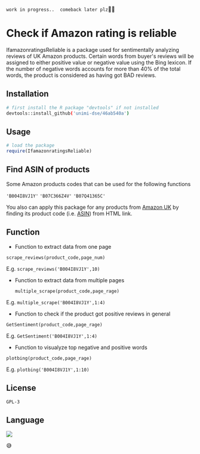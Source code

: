 ``work in progress..``
`` ``
`` comeback later plz ``:woman_technologist:

# Check if Amazon rating is reliable

IfamazonratingsReliable is a package used for sentimentally analyzing reviews of UK Amazon products. Certain words from buyer's reviews will be assigned to either positive value or negative value using the Bing lexicon. If the number of negative words accounts for more than 40% of the total words, the product is considered as having got BAD reviews.


## Installation

```bash
# first install the R package "devtools" if not installed
devtools::install_github('unimi-dse/46ab540a')
```

## Usage

```R
# load the package
require(IfamazonratingsReliable)
```

## Find ASIN of products

Some Amazon products codes that can be used for the following functions 

``'B004I8VJ1Y'``
``'B07C366Z4V'``
``'B07Q41365C'``


You also can apply this package for any products from [Amazon UK](https://www.amazon.co.uk)
by finding its product code (i.e. [ASIN](https://www.datafeedwatch.com/blog/amazon-asin-number-what-is-it-and-how-do-you-get-it)) from HTML link.



## Function

* Function to extract data from one page
```
scrape_reviews(product_code,page_num)
```

 E.g.
  ``scrape_reviews('B004I8VJ1Y',10)``



* Function to extract data from multiple pages
  ```
  multiple_scrape(product_code,page_rage)
  ```

E.g.
``multiple_scrape('B004I8VJ1Y',1:4)``


* Function to check if the product got positive reviews in general
``` 
GetSentiment(product_code,page_rage)
```

E.g.
``GetSentiment('B004I8VJ1Y',1:4)``

* Function to visualyze top negative and positive words
``` 
plotbing(product_code,page_rage)
```

E.g.
``plotbing('B004I8VJ1Y',1:10)``
## License
``GPL-3``
## Language
![](path/to/smallorb.png)

:sweat_smile:
